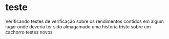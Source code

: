 # teste

Verificando testes de verificação sobre os rendimentos contidos em algum lugar onde deveria ter sido almagamado uma historia triste sobre um cachorro
testes novos 
